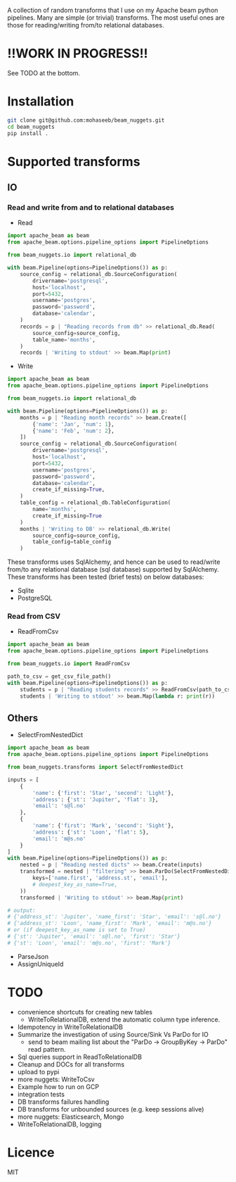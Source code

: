 A collection of random transforms that I use on my Apache beam python 
pipelines. Many are simple (or trivial) transforms. The most useful ones are 
those for reading/writing from/to relational databases.
# !!WORK IN PROGRESS!!
See TODO at the bottom.
# Installation
```bash
git clone git@github.com:mohaseeb/beam_nuggets.git
cd beam_nuggets
pip install .
```
# Supported transforms
## IO
### Read and write from and to relational databases  
* Read
<!--read from sql database-->
<!--read from postgres postgresql-->
<!--read from mysql-->
<!--read from oracle-->
```python
import apache_beam as beam
from apache_beam.options.pipeline_options import PipelineOptions

from beam_nuggets.io import relational_db

with beam.Pipeline(options=PipelineOptions()) as p:
    source_config = relational_db.SourceConfiguration(
        drivername='postgresql',
        host='localhost',
        port=5432,
        username='postgres',
        password='password',
        database='calendar',
    )
    records = p | "Reading records from db" >> relational_db.Read(
        source_config=source_config,
        table_name='months',
    )
    records | 'Writing to stdout' >> beam.Map(print)
```
* Write
<!--write to sql database-->
<!--write to postgres postgresql-->
<!--write to mysql-->
<!--write to oracle-->
```python
import apache_beam as beam
from apache_beam.options.pipeline_options import PipelineOptions

from beam_nuggets.io import relational_db

with beam.Pipeline(options=PipelineOptions()) as p:
    months = p | "Reading month records" >> beam.Create([
        {'name': 'Jan', 'num': 1},
        {'name': 'Feb', 'num': 2},
    ])
    source_config = relational_db.SourceConfiguration(
        drivername='postgresql',
        host='localhost',
        port=5432,
        username='postgres',
        password='password',
        database='calendar',
        create_if_missing=True,
    )
    table_config = relational_db.TableConfiguration(
        name='months',
        create_if_missing=True
    )
    months | 'Writing to DB' >> relational_db.Write(
        source_config=source_config,
        table_config=table_config
    )
```

These transforms uses SqlAlchemy, and hence can be used to read/write from/to
any relational database (sql database) supported by SqlAlchemy. These 
transforms has been tested (brief tests) on below databases:
* Sqlite
* PostgreSQL
<!--* mysql-->
### Read from CSV
* ReadFromCsv
```python
import apache_beam as beam
from apache_beam.options.pipeline_options import PipelineOptions

from beam_nuggets.io import ReadFromCsv

path_to_csv = get_csv_file_path()
with beam.Pipeline(options=PipelineOptions()) as p:
    students = p | "Reading students records" >> ReadFromCsv(path_to_csv)
    students | 'Writing to stdout' >> beam.Map(lambda r: print(r))

```
## Others
* SelectFromNestedDict
```python
import apache_beam as beam
from apache_beam.options.pipeline_options import PipelineOptions

from beam_nuggets.transforms import SelectFromNestedDict

inputs = [
    {
        'name': {'first': 'Star', 'second': 'Light'},
        'address': {'st': 'Jupiter', 'flat': 3},
        'email': 's@l.no'
    },
    {
        'name': {'first': 'Mark', 'second': 'Sight'},
        'address': {'st': 'Loon', 'flat': 5},
        'email': 'm@s.no'
    }
]
with beam.Pipeline(options=PipelineOptions()) as p:
    nested = p | "Reading nested dicts" >> beam.Create(inputs)
    transformed = nested | "filtering" >> beam.ParDo(SelectFromNestedDict(
        keys=['name.first', 'address.st', 'email'],
        # deepest_key_as_name=True,
    ))
    transformed | 'Writing to stdout' >> beam.Map(print)

# output: 
# {'address_st': 'Jupiter', 'name_first': 'Star', 'email': 's@l.no'}
# {'address_st': 'Loon', 'name_first': 'Mark', 'email': 'm@s.no'}
# or (if deepest_key_as_name is set to True)
# {'st': 'Jupiter', 'email': 's@l.no', 'first': 'Star'}
# {'st': 'Loon', 'email': 'm@s.no', 'first': 'Mark'}
```
* ParseJson
* AssignUniqueId

# TODO 
* convenience shortcuts for creating new tables
    - WriteToRelationalDB, extend the automatic column type inference.
* Idempotency in WriteToRelationalDB
* Summarize the investigation of using Source/Sink Vs ParDo for IO
    - send to beam mailing list about the "ParDo -> GroupByKey -> ParDo" 
      read pattern.
* Sql queries support in ReadToRelationalDB
* Cleanup and DOCs for all transforms
* upload to pypi
* more nuggets: WriteToCsv
* Example how to run on GCP
* integration tests
* DB transforms failures handling
* DB transforms for unbounded sources (e.g. keep sessions alive)
* more nuggets: Elasticsearch, Mongo 
* WriteToRelationalDB, logging

# Licence
MIT
